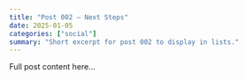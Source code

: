```yaml
---
title: "Post 002 — Next Steps"
date: 2025-01-05
categories: ["social"]
summary: "Short excerpt for post 002 to display in lists."
---
```

Full post content here...
